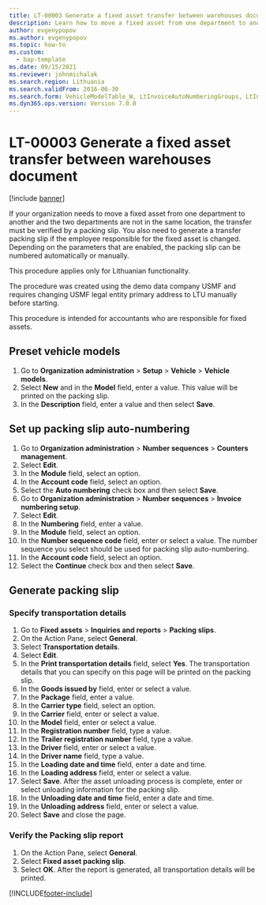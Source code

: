 ```yaml
---
title: LT-00003 Generate a fixed asset transfer between warehouses document
description: Learn how to move a fixed asset from one department to another and verify the transfer with a packing slip, including an outline on preset vehicle models.
author: evgenypopov
ms.author: evgenypopov
ms.topic: how-to
ms.custom: 
  - bap-template
ms.date: 09/15/2021
ms.reviewer: johnmichalak
ms.search.region: Lithuania
ms.search.validFrom: 2016-06-30
ms.search.form: VehicleModelTable_W, LtInvoiceAutoNumberingGroups, LtInvoiceAutonumberingTable, AssetWarehouseTransfer, HcmWorkerLookUp, SysQueryForm, LtAssetPackingSlip, TransportationDocument, LogisticsPostalAddressLookup
ms.dyn365.ops.version: Version 7.0.0
---
```


# LT-00003 Generate a fixed asset transfer between warehouses document

[!include [banner](../../includes/banner.md)]

If your organization needs to move a fixed asset from one department to another and the two departments are not in the same location, the transfer must be verified by a packing slip. You also need to generate a transfer packing slip if the employee responsible for the fixed asset is changed. Depending on the parameters that are enabled, the packing slip can be numbered automatically or manually.

This procedure applies only for Lithuanian functionality. 

The procedure was created using the demo data company USMF and requires changing USMF legal entity primary address to LTU manually before starting. 

This procedure is intended for accountants who are responsible for fixed assets.

## Preset vehicle models
1. Go to **Organization administration** > **Setup** > **Vehicle** > **Vehicle models**.
2. Select **New** and in the **Model** field, enter a value. This value will be printed on the packing slip.
3. In the **Description** field, enter a value and then select **Save**.


## Set up packing slip auto-numbering
1. Go to **Organization administration** > **Number sequences** > **Counters management**.
2. Select **Edit**.
3. In the **Module** field, select an option.
4. In the **Account code** field, select an option.
5. Select the **Auto numbering** check box and then select **Save**.
6. Go to **Organization administration** > **Number sequences** > **Invoice numbering setup**.
7. Select **Edit**.
8. In the **Numbering** field, enter a value.
9. In the **Module** field, select an option.
10. In the **Number sequence code** field, enter or select a value. The number sequence you select should be used for packing slip auto-numbering.  
11. In the **Account code** field, select an option.
12. Select the **Continue** check box and then select **Save**.


## Generate packing slip

### Specify transportation details
1. Go to **Fixed assets** > **Inquiries and reports** > **Packing slips**.
2. On the Action Pane, select **General**.
3. Select **Transportation details**.
4. Select **Edit**.
5. In the **Print transportation details** field, select **Yes**. The transportation details that you can specify on this page will be printed on the packing slip.  
6. In the **Goods issued by** field, enter or select a value.
7. In the **Package** field, enter a value.
8. In the **Carrier type** field, select an option.
9. In the **Carrier** field, enter or select a value.
10. In the **Model** field, enter or select a value.
11. In the **Registration number** field, type a value.
12. In the **Trailer registration number** field, type a value.
13. In the **Driver** field, enter or select a value.
14. In the **Driver name** field, type a value.
15. In the **Loading date and time** field, enter a date and time.
16. In the **Loading address** field, enter or select a value.
17. Select **Save**. After the asset unloading process is complete, enter or select unloading information for the packing slip.  
18. In the **Unloading date and time** field, enter a date and time.
19. In the **Unloading address** field, enter or select a value.
20. Select **Save** and close the page.


### Verify the Packing slip report
1. On the Action Pane, select **General**.
2. Select **Fixed asset packing slip**.
3. Select **OK**. After the report is generated, all transportation details will be printed.  



[!INCLUDE[footer-include](../../../includes/footer-banner.md)]
